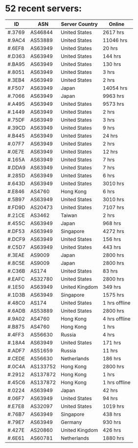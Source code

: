 # 52 recent servers:

| ID | ASN | Server Country | Online |
| ------ | ------ | ------ | ------ |
| #.3769 | AS46844 | United States | 2617 hrs |
| #.9AC4 | AS53889 | United States | 11046 hrs |
| #.6EF8 | AS63949 | United States | 20 hrs |
| #.D363 | AS63949 | United States | 144 hrs |
| #.BA95 | AS63949 | United States | 130 hrs |
| #.8051 | AS63949 | United States | 3 hrs |
| #.3EB4 | AS63949 | United States | 2 hrs |
| #.F507 | AS63949 | Japan | 14054 hrs |
| #.7066 | AS63949 | Japan | 9963 hrs |
| #.A495 | AS63949 | United States | 9573 hrs |
| #.1449 | AS63949 | United States | 2 hrs |
| #.75DF | AS63949 | United States | 3 hrs |
| #.39CD | AS63949 | United States | 9 hrs |
| #.B445 | AS63949 | United States | 24 hrs |
| #.07F7 | AS63949 | United States | 2 hrs |
| #.0E7E | AS63949 | United States | 12 hrs |
| #.165A | AS63949 | United States | 7 hrs |
| #.DDA9 | AS63949 | United States | 7 hrs |
| #.285D | AS63949 | United States | 6 hrs |
| #.643D | AS63949 | United States | 3010 hrs |
| #.E846 | AS4760 | Hong Kong | 6 hrs |
| #.5B97 | AS63949 | United States | 3010 hrs |
| #.FD9D | AS20473 | United States | 7107 hrs |
| #.21CE | AS3462 | Taiwan | 2 hrs |
| #.455C | AS63949 | Japan | 968 hrs |
| #.DF53 | AS63949 | Singapore | 4272 hrs |
| #.DCF9 | AS63949 | United States | 156 hrs |
| #.C5D7 | AS63949 | United States | 443 hrs |
| #.3EAE | AS9009 | Japan | 2800 hrs |
| #.8C5E | AS9009 | Japan | 2800 hrs |
| #.C36B | AS174 | United States | 83 hrs |
| #.EAFC | AS32780 | United States | 2800 hrs |
| #.1E50 | AS63949 | United Kingdom | 349 hrs |
| #.1D3B | AS63949 | Singapore | 1575 hrs |
| #.48C0 | AS174 | United States | 1 hrs offline |
| #.6ADB | AS53889 | United States | 2800 hrs |
| #.9A02 | AS4760 | Hong Kong | 4 hrs offline |
| #.B875 | AS4760 | Hong Kong | 1 hrs |
| #.4FF3 | AS56630 | Russia | 4 hrs |
| #.18A4 | AS63949 | United States | 171 hrs |
| #.ADF7 | AS51659 | Russia | 11 hrs |
| #.CEDE | AS56630 | Netherlands | 186 hrs |
| #.0C4A | AS133752 | Hong Kong | 2800 hrs |
| #.2912 | AS137872 | Hong Kong | 1 hrs |
| #.45C6 | AS137872 | Hong Kong | 1 hrs offline |
| #.0224 | AS63949 | Japan | 42 hrs |
| #.06F7 | AS63949 | United States | 94 hrs |
| #.E7E8 | AS32097 | United States | 1019 hrs |
| #.76B7 | AS63949 | Singapore | 438 hrs |
| #.79E7 | AS63949 | Germany | 930 hrs |
| #.427E | AS20860 | United Kingdom | 426 hrs |
| #.6E61 | AS60781 | Netherlands | 1880 hrs |

